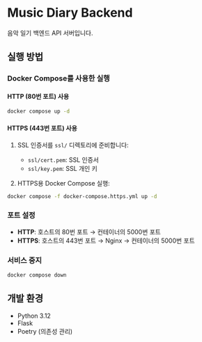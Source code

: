 # Music Diary Backend

음악 일기 백엔드 API 서버입니다.

## 실행 방법

### Docker Compose를 사용한 실행

#### HTTP (80번 포트) 사용
```bash
docker compose up -d
```

#### HTTPS (443번 포트) 사용
1. SSL 인증서를 `ssl/` 디렉토리에 준비합니다:
   - `ssl/cert.pem`: SSL 인증서
   - `ssl/key.pem`: SSL 개인 키

2. HTTPS용 Docker Compose 실행:
```bash
docker compose -f docker-compose.https.yml up -d
```

### 포트 설정
- **HTTP**: 호스트의 80번 포트 → 컨테이너의 5000번 포트
- **HTTPS**: 호스트의 443번 포트 → Nginx → 컨테이너의 5000번 포트

### 서비스 중지
```bash
docker compose down
```

## 개발 환경
- Python 3.12
- Flask
- Poetry (의존성 관리)
